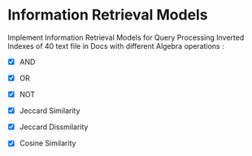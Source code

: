 # Information Retrieval Models
Implement Information Retrieval Models for Query Processing Inverted Indexes of 40 text file in Docs with different Algebra operations :
   
 - [x] AND  
 - [x] OR  
 - [x] NOT
 - [x] Jeccard Similarity 
 - [x] Jeccard Dissmilarity
 - [x] Cosine Similarity 
 
